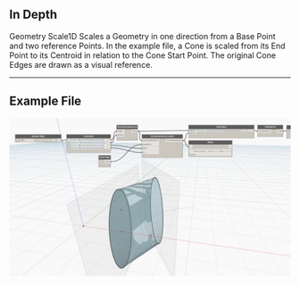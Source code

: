 ## In Depth
Geometry Scale1D Scales a Geometry in one direction from a Base Point and two reference Points. In the example file, a Cone is scaled from its End Point to its Centroid in relation to the Cone Start Point. The original Cone Edges are drawn as a visual reference.
___
## Example File

![Scale1D](./Autodesk.DesignScript.Geometry.CoordinateSystem.Scale1D_img.jpg)

